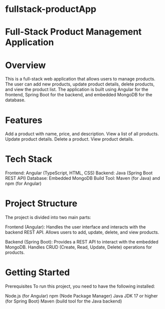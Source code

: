 # fullstack-productApp

# Full-Stack Product Management Application

# Overview
This is a full-stack web application that allows users to manage products. The user can add new products, update product details, delete products, and view the product list. The application is built using Angular for the frontend, Spring Boot for the backend, and embedded MongoDB for the database.

# Features
Add a product with name, price, and description.
View a list of all products.
Update product details.
Delete a product.
View product details.

# Tech Stack
Frontend: Angular (TypeScript, HTML, CSS)
Backend: Java (Spring Boot REST API)
Database: Embedded MongoDB
Build Tool: Maven (for Java) and npm (for Angular)

# Project Structure
The project is divided into two main parts:

Frontend (Angular):
Handles the user interface and interacts with the backend REST API.
Allows users to add, update, delete, and view products.

Backend (Spring Boot):
Provides a REST API to interact with the embedded MongoDB.
Handles CRUD (Create, Read, Update, Delete) operations for products.

# Getting Started
Prerequisites
To run this project, you need to have the following installed:

Node.js (for Angular)
npm (Node Package Manager)
Java JDK 17 or higher (for Spring Boot)
Maven (build tool for the Java backend)
